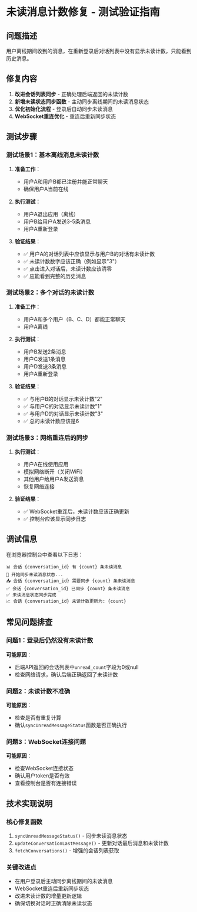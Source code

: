 # 未读消息计数修复 - 测试验证指南

## 问题描述
用户离线期间收到的消息，在重新登录后对话列表中没有显示未读计数，只能看到历史消息。

## 修复内容
1. **改进会话列表同步** - 正确处理后端返回的未读计数
2. **新增未读状态同步函数** - 主动同步离线期间的未读消息状态  
3. **优化初始化流程** - 登录后自动同步未读消息
4. **WebSocket重连优化** - 重连后重新同步状态

## 测试步骤

### 测试场景1：基本离线消息未读计数
1. **准备工作**：
   - 用户A和用户B都已注册并能正常聊天
   - 确保用户A当前在线

2. **执行测试**：
   - 用户A退出应用（离线）
   - 用户B给用户A发送3-5条消息
   - 用户A重新登录

3. **验证结果**：
   - ✅ 用户A的对话列表中应该显示与用户B的对话有未读计数
   - ✅ 未读计数数字应该正确（例如显示"3"）
   - ✅ 点击进入对话后，未读计数应该清零
   - ✅ 应能看到完整的历史消息

### 测试场景2：多个对话的未读计数
1. **准备工作**：
   - 用户A和多个用户（B、C、D）都能正常聊天
   - 用户A离线

2. **执行测试**：
   - 用户B发送2条消息
   - 用户C发送1条消息  
   - 用户D发送3条消息
   - 用户A重新登录

3. **验证结果**：
   - ✅ 与用户B的对话显示未读计数"2"
   - ✅ 与用户C的对话显示未读计数"1"
   - ✅ 与用户D的对话显示未读计数"3"
   - ✅ 总的未读计数应该是6

### 测试场景3：网络重连后的同步
1. **执行测试**：
   - 用户A在线使用应用
   - 模拟网络断开（关闭WiFi）
   - 其他用户给用户A发送消息
   - 恢复网络连接

2. **验证结果**：
   - ✅ WebSocket重连后，未读计数应该正确更新
   - ✅ 控制台应该显示同步日志

## 调试信息

在浏览器控制台中查看以下日志：

```
📊 会话 {conversation_id} 有 {count} 条未读消息
🔄 开始同步未读消息状态...
📥 会话 {conversation_id} 需要同步 {count} 条未读消息  
✅ 会话 {conversation_id} 已同步 {count} 条未读消息
✅ 未读消息状态同步完成
📈 会话 {conversation_id} 未读计数更新为: {count}
```

## 常见问题排查

### 问题1：登录后仍然没有未读计数
**可能原因**：
- 后端API返回的会话列表中`unread_count`字段为0或null
- 检查网络请求，确认后端正确返回了未读计数

### 问题2：未读计数不准确
**可能原因**：
- 检查是否有重复计算
- 确认`syncUnreadMessageStatus`函数是否正确执行

### 问题3：WebSocket连接问题
**可能原因**：
- 检查WebSocket连接状态
- 确认用户token是否有效
- 查看控制台是否有连接错误

## 技术实现说明

### 核心修复函数
1. `syncUnreadMessageStatus()` - 同步未读消息状态
2. `updateConversationLastMessage()` - 更新对话最后消息和未读计数
3. `fetchConversations()` - 增强的会话列表获取

### 关键改进点
- 在用户登录后主动同步离线期间的未读消息
- WebSocket重连后重新同步状态
- 改进未读计数的增量更新逻辑
- 确保切换对话时正确清除未读状态 
